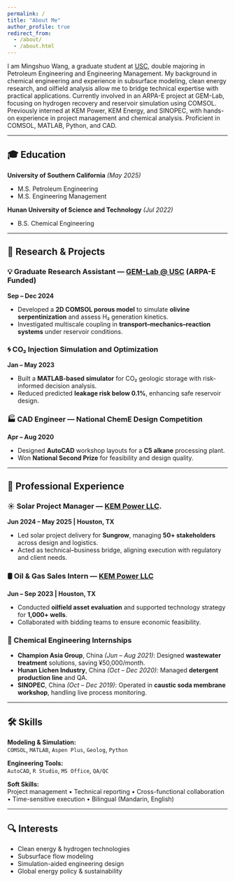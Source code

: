 ```yaml
---
permalink: /
title: "About Me"
author_profile: true
redirect_from: 
  - /about/
  - /about.html
---
```


I am Mingshuo Wang, a graduate student at [USC](https://www.usc.edu/), double majoring in Petroleum Engineering and Engineering Management. My background in chemical engineering and experience in subsurface modeling, clean energy research, and oilfield analysis allow me to bridge technical expertise with practical applications. Currently involved in an ARPA-E project at GEM-Lab, focusing on hydrogen recovery and reservoir simulation using COMSOL. Previously interned at KEM Power, KEM Energy, and SINOPEC, with hands-on experience in project management and chemical analysis. Proficient in COMSOL, MATLAB, Python, and CAD.

---

## 🎓 Education

**University of Southern California** *(May 2025)*  
- M.S. Petroleum Engineering  
- M.S. Engineering Management  

**Hunan University of Science and Technology** *(Jul 2022)*  
- B.S. Chemical Engineering  

---

## 🧪 Research & Projects

### 💡 Graduate Research Assistant — [GEM-Lab @ USC](https://gemlab.usc.edu/) (ARPA-E Funded)  
**Sep – Dec 2024**  
- Developed a **2D COMSOL porous model** to simulate **olivine serpentinization** and assess H₂ generation kinetics.  
- Investigated multiscale coupling in **transport–mechanics–reaction systems** under reservoir conditions.

### 🌀 CO₂ Injection Simulation and Optimization  
**Jan – May 2023**  
- Built a **MATLAB-based simulator** for CO₂ geologic storage with risk-informed decision analysis.  
- Reduced predicted **leakage risk below 0.1%**, enhancing safe reservoir design.

### 🏭 CAD Engineer — National ChemE Design Competition  
**Apr – Aug 2020**  
- Designed **AutoCAD** workshop layouts for a **C5 alkane** processing plant.  
- Won **National Second Prize** for feasibility and design quality.

---

## 💼 Professional Experience

### ☀️ Solar Project Manager — [KEM Power LLC](https://www.kem-power.com/).  
**Jun 2024 – May 2025 | Houston, TX**  
- Led solar project delivery for **Sungrow**, managing **50+ stakeholders** across design and logistics.  
- Acted as technical–business bridge, aligning execution with regulatory and client needs.

### 🛢️ Oil & Gas Sales Intern — [KEM Power LLC](https://www.kem-power.com/)  
**Jun – Sep 2023 | Houston, TX**  
- Conducted **oilfield asset evaluation** and supported technology strategy for **1,000+ wells**.  
- Collaborated with bidding teams to ensure economic feasibility.

### 🌿 Chemical Engineering Internships  
- **Champion Asia Group**, China *(Jun – Aug 2021)*: Designed **wastewater treatment** solutions, saving ¥50,000/month.  
- **Hunan Lichen Industry**, China *(Oct – Dec 2020)*: Managed **detergent production line** and QA.  
- **SINOPEC**, China *(Oct – Dec 2019)*: Operated in **caustic soda membrane workshop**, handling live process monitoring.

---

## 🛠 Skills

**Modeling & Simulation:**  
`COMSOL`, `MATLAB`, `Aspen Plus`, `Geolog`, `Python`  

**Engineering Tools:**  
`AutoCAD`, `R Studio`, `MS Office`, `QA/QC`  

**Soft Skills:**  
Project management • Technical reporting • Cross-functional collaboration • Time-sensitive execution • Bilingual (Mandarin, English)  

---

## 🔍 Interests

- Clean energy & hydrogen technologies  
- Subsurface flow modeling  
- Simulation-aided engineering design  
- Global energy policy & sustainability  

